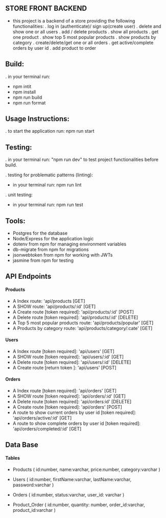 ## STORE FRONT BACKEND
- this project is a backend of a store providing the following functionalities:
. log in (authenticate)/ sign up(create user)
. delete and show one or all users
. add / delete products
. show all products
. get one product
. show top 5 most popular products
. show products by category
. create/delete/get one or all orders
. get active/complete orders by user id
. add product to order

## Build:
. in your terminal run: 
- npm intit 
- npm install
- npm run build
- npm run format

## Usage Instructions:
. to start the application run: npm run start

## Testing:
. in your terminal run: "npm run dev" to test project functionalities before build.

. testing for problematic patterns (linting):
- in your terminal run: npm run lint 

. unit testing:
- in your terminal run: npm run test 
    
## Tools:
- Postgres for the database
- Node/Express for the application logic
- dotenv from npm for managing environment variables
- db-migrate from npm for migrations
- jsonwebtoken from npm for working with JWTs
- jasmine from npm for testing

## API Endpoints
#### Products
- A Index route: 'api/products [GET]
- A SHOW route: 'api/products/:id' [GET]
- A Create route [token required]: 'api/products/:id' [POST]
- A Delete route [token required]: 'api/products/:id' [DELETE]
- A Top 5 most popular products  route: 'api/products/popular' [GET]
- A Products by category route: 'api/products/category/:cate' [GET]


#### Users
- A Index route [token required]: 'api/users' [GET]
- A SHOW route [token required]: 'api/users/:id' [GET]
- A Delete route [token required]: 'api/users/:id' [DELETE]
- A Create route [return token ]: 'api/users' [POST]

#### Orders
- A Index route [token required]: 'api/orders' [GET]
- A SHOW route [token required]: 'api/orders/:id' [GET]
- A Delete route [token required]: 'api/orders:id' [DELETE]
- A Create route [token required]: 'api/orders' [POST]
- A route to show current orders by user id [token required]: 'api/orders/active/:id' [GET]
- A route to show complete orders by user id [token required]: 'api/orders/completed/:id' [GET]


## Data Base
#### Tables
- Products (
    id:number,
    name:varchar, 
    price:number, 
    category:varchar
    )

- Users (
    id:number, 
    firstName:varchar, 
    lastName:varchar, 
    password:varchar
    )

- Orders (
    id:number, 
    status:varchar, 
    user_id: varchar
    )

- Product_Order (
    id:number, 
    quantity: number, 
    order_id:varchar, 
    product_id:varchar
    )
